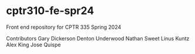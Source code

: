 # cptr310-fe-spr24
Front end repository for CPTR 335 Spring 2024

Contributors
Gary Dickerson
Denton Underwood
Nathan Sweet
Linus Kuntz
Alex King
Jose Quispe